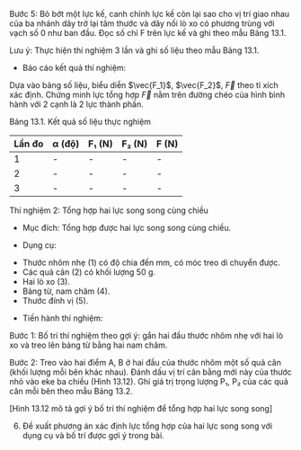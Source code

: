 Bước 5: Bỏ bớt một lực kế, canh chỉnh lực kế còn lại sao cho vị trí giao nhau của ba nhánh dây trở lại tâm thước và dây nối lò xo có phương trùng với vạch số 0 như ban đầu. Đọc số chỉ F trên lực kế và ghi theo mẫu Bảng 13.1.

Lưu ý: Thực hiện thí nghiệm 3 lần và ghi số liệu theo mẫu Bảng 13.1.

* Báo cáo kết quả thí nghiệm:

Dựa vào bảng số liệu, biểu diễn $\vec{F_1}$, $\vec{F_2}$, $\vec{F}$ theo tỉ xích xác định. Chứng minh lực tổng hợp $\vec{F}$ nằm trên đường chéo của hình bình hành với 2 cạnh là 2 lực thành phần.

Bảng 13.1. Kết quả số liệu thực nghiệm

Lần đo | α (độ) | F₁ (N) | F₂ (N) | F (N)
-------|--------|--------|--------|------
1      | -      | -      | -      | -
2      | -      | -      | -      | -
3      | -      | -      | -      | -

Thí nghiệm 2: Tổng hợp hai lực song song cùng chiều

* Mục đích: Tổng hợp được hai lực song song cùng chiều.

* Dụng cụ:
- Thước nhôm nhẹ (1) có độ chia đến mm, có móc treo di chuyển được.
- Các quả cân (2) có khối lượng 50 g.
- Hai lò xo (3).
- Bảng từ, nam châm (4).
- Thước đính vị (5).

* Tiến hành thí nghiệm:

Bước 1: Bố trí thí nghiệm theo gợi ý: gắn hai đầu thước nhôm nhẹ với hai lò xo và treo lên bảng từ bằng hai nam châm.

Bước 2: Treo vào hai điểm A, B ở hai đầu của thước nhôm một số quả cân (khối lượng mỗi bên khác nhau). Đánh dấu vị trí cân bằng mới này của thước nhỏ vào eke ba chiều (Hình 13.12). Ghi giá trị trọng lượng P₁, P₂ của các quả cân mỗi bên theo mẫu Bảng 13.2.

[Hình 13.12 mô tả gợi ý bố trí thí nghiệm để tổng hợp hai lực song song]

6. Đề xuất phương án xác định lực tổng hợp của hai lực song song với dụng cụ và bố trí được gợi ý trong bài.